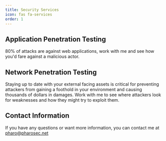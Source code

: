 ```yaml
---
title: Security Services
icon: fas fa-services
order: 1
---
```


## Application Penetration Testing

80% of attacks are against web applications, work with me and see how you'd fare against a malicious actor. 

## Network Penetration Testing

Staying up to date with your external facing assets is critical for preventing attackers from gaining a foothold in your environment and causing thousands of dollars in damages. Work with me to see where attackers look for weaknesses and how they might try to exploit them. 

## Contact Information 

If you have any questions or want more information, you can contact me at pharo@pharosec.net 